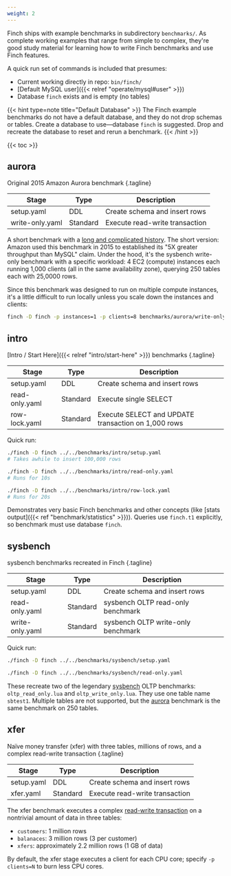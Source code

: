 ```yaml
---
weight: 2
---
```


Finch ships with example benchmarks in subdirectory `benchmarks/`.
As complete working examples that range from simple to complex, they're good study material for learning how to write Finch benchmarks and use Finch features.

A quick run set of commands is included that presumes:
* Current working directly in repo: `bin/finch/`
* [Default MySQL user]({{< relref "operate/mysql#user" >}})
* Database `finch` exists and is empty (no tables)

{{< hint type=note title="Default Database" >}}
The Finch example benchmarks do not have a default database, and they do not drop schemas or tables.
Create a database to use&mdash;database `finch` is suggested.
Drop and recreate the database to reset and rerun a benchmark.
{{< /hint >}}

{{< toc >}}

## aurora

Original 2015 Amazon Aurora benchmark
{.tagline}

|Stage|Type|Description|
|-----|----|-----------|
|setup.yaml|DDL|Create schema and insert rows|
|write-only.yaml|Standard|Execute read-write transaction|

A short benchmark with a [long and complicated history](https://hackmysql.com/post/are-aurora-performance-claims-true/).
The short version: Amazon used this benchmark in 2015 to established its "5X greater throughput than MySQL" claim.
Under the hood, it's the sysbench write-only benchmark with a specific workload: 4 EC2 (compute) instances each running 1,000 clients (all in the same availability zone), querying 250 tables each with 25,0000 rows.

Since this benchmark was designed to run on multiple compute instances, it's a little difficult to run locally unless you scale down the instances and clients:

```bash
finch -D finch -p instances=1 -p clients=8 benchmarks/aurora/write-only.yaml
```

## intro

[Intro / Start Here]({{< relref "intro/start-here" >}}) benchmarks
{.tagline}

|Stage|Type|Description|
|-----|----|-----------|
|setup.yaml|DDL|Create schema and insert rows|
|read-only.yaml|Standard|Execute single SELECT|
|row-lock.yaml|Standard|Execute SELECT and UPDATE transaction on 1,000 rows|

Quick run:

```sh
./finch -D finch ../../benchmarks/intro/setup.yaml 
# Takes awhile to insert 100,000 rows

./finch -D finch ../../benchmarks/intro/read-only.yaml
# Runs for 10s

./finch -D finch ../../benchmarks/intro/row-lock.yaml
# Runs for 20s
```

Demonstrates very basic Finch benchmarks and other concepts (like [stats output]({{< ref "benchmark/statistics" >}})).
Queries use `finch.t1` explicitly, so benchmark must use database `finch`.

## sysbench

sysbench benchmarks recreated in Finch
{.tagline}

|Stage|Type|Description|
|-----|----|-----------|
|setup.yaml|DDL|Create schema and insert rows|
|read-only.yaml|Standard|sysbench OLTP read-only benchmark|
|write-only.yaml|Standard|sysbench OLTP write-only benchmark|

Quick run:

```sh
./finch -D finch ../../benchmarks/sysbench/setup.yaml 

./finch -D finch ../../benchmarks/sysbench/read-only.yaml
```

These recreate two of the legendary [sysbench](https://github.com/akopytov/sysbench) OLTP benchmarks: `oltp_read_only.lua` and `oltp_write_only.lua`.
They use one table name `sbtest1`.
Multiple tables are not supported, but the [aurora](#aurora) benchmark is the same benchmark on 250 tables.

## xfer

Naïve money transfer (xfer) with three tables, millions of rows, and a complex read-write transaction 
{.tagline}

|Stage|Type|Description|
|-----|----|-----------|
|setup.yaml|DDL|Create schema and insert rows|
|xfer.yaml|Standard|Execute read-write transaction|

The xfer benchmark executes a complex [read-write transaction](https://github.com/square/finch/blob/main/benchmarks/xfer/trx/xfer.sql) on a nontrivial amount of data in three tables:

* `customers`: 1 million rows
* `balanaces`: 3 million rows (3 per customer)
* `xfers`: approximately 2.2 million rows (1 GB of data)

By default, the xfer stage executes a client for each CPU core; specify `-p clients=N` to burn less CPU cores.
